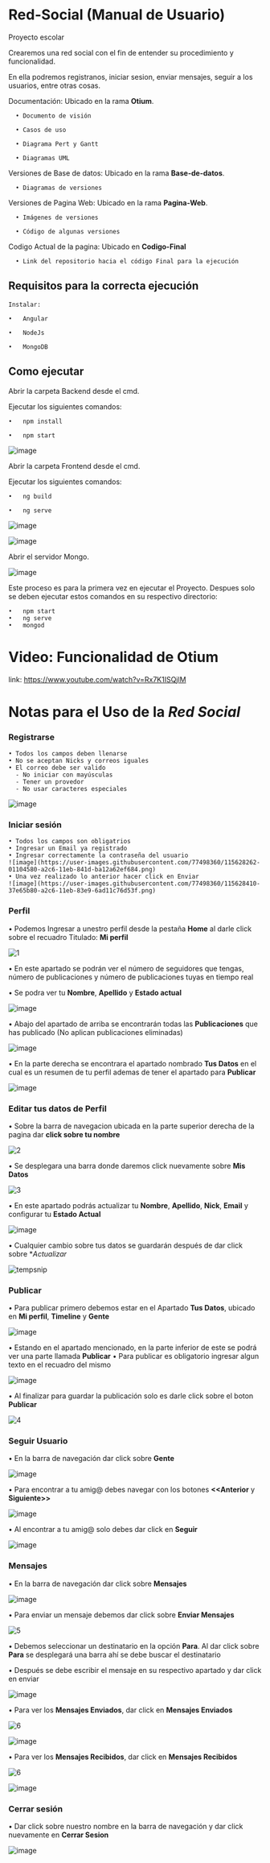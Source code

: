 # Red-Social (Manual de Usuario)
Proyecto escolar


Crearemos una red social con el fin de entender su procedimiento y funcionalidad.

En ella podremos registranos, iniciar sesion, enviar mensajes, seguir a los usuarios, entre otras cosas.

Documentación: Ubicado en la rama **Otium**.
```
  •	Documento de visión

  •	Casos de uso

  •	Diagrama Pert y Gantt

  •	Diagramas UML
```
Versiones de Base de datos: Ubicado en la rama **Base-de-datos**.
```
  •	Diagramas de versiones
```
Versiones de Pagina Web: Ubicado en la rama **Pagina-Web**.
```
  •	Imágenes de versiones

  •	Código de algunas versiones
```
Codigo Actual de la pagina: Ubicado en **Codigo-Final**
```
  •	Link del repositorio hacia el código Final para la ejecución 
```

## **Requisitos para la correcta ejecución**
```
Instalar:

•	Angular

•	NodeJs

•	MongoDB
```

## **Como ejecutar**

Abrir la carpeta Backend desde el cmd.

Ejecutar los siguientes comandos:
```
•	npm install

•	npm start
```

![image](https://user-images.githubusercontent.com/77498360/115334553-3bac9d80-a161-11eb-8fd8-71fb32b3b725.png)


Abrir la carpeta Frontend desde el cmd.

Ejecutar los siguientes comandos:
```
•	ng build

•	ng serve
```
![image](https://user-images.githubusercontent.com/77498360/115335154-3e5bc280-a162-11eb-83dd-c8ee72d7f6ce.png)

![image](https://user-images.githubusercontent.com/77498360/115335184-4e73a200-a162-11eb-882f-75dac94a8aec.png)



Abrir el servidor Mongo.

![image](https://user-images.githubusercontent.com/77498360/115335089-24ba7b00-a162-11eb-85a5-c6fd2ed46e9d.png)

Este proceso es para la primera vez en ejecutar el Proyecto.
Despues solo se deben ejecutar estos comandos en su respectivo directorio:
```
•	npm start
•	ng serve
•	mongod
```


# **Video: Funcionalidad de Otium**
link: https://www.youtube.com/watch?v=Rx7K1ISQjlM


# **Notas para el Uso de la _Red Social_**

### **Registrarse**
```
• Todos los campos deben llenarse
• No se aceptan Nicks y correos iguales
• El correo debe ser valido
  - No iniciar con mayúsculas
  - Tener un provedor
  - No usar caracteres especiales
```
![image](https://user-images.githubusercontent.com/77498360/115337328-65b48e80-a166-11eb-927a-d390aede7826.png)


### **Iniciar sesión**

```
• Todos los campos son obligatrios
• Ingresar un Email ya registrado
• Ingresar correctamente la contraseña del usuario
![image](https://user-images.githubusercontent.com/77498360/115628262-01104580-a2c6-11eb-841d-ba12a62ef684.png)
• Una vez realizado lo anterior hacer click en Enviar
![image](https://user-images.githubusercontent.com/77498360/115628410-37e65b80-a2c6-11eb-83e9-6ad11c76d53f.png)
```

### **Perfil**

• Podemos Ingresar a unestro perfil desde la pestaña **Home** al darle click sobre el recuadro Titulado: **Mi perfil**

![1](https://user-images.githubusercontent.com/77498360/115629107-4c772380-a2c7-11eb-8f6b-b7d6e211471d.png)

• En este apartado se podrán ver el número de seguidores que tengas, número de publicaciones y número de publicaciones tuyas en tiempo real

• Se podra ver tu **Nombre**, **Apellido** y **Estado actual**

![image](https://user-images.githubusercontent.com/77498360/115629243-9d871780-a2c7-11eb-9ebe-8709f7cf7bdc.png)

• Abajo del apartado de arriba se encontrarán todas las **Publicaciones** que has publicado (No aplican publicaciones eliminadas)

![image](https://user-images.githubusercontent.com/77498360/115629611-52b9cf80-a2c8-11eb-9e67-f79b1764693d.png)


• En la parte derecha se encontrara el apartado nombrado **Tus Datos** en el cual es un resumen de tu perfil ademas de tener el apartado para **Publicar**

![image](https://user-images.githubusercontent.com/77498360/115629977-e7bcc880-a2c8-11eb-8283-1dcc4bb09abb.png)

### **Editar tus datos de Perfil**

• Sobre la barra de navegacion ubicada en la parte superior derecha de la pagina dar **click sobre tu nombre**

![2](https://user-images.githubusercontent.com/77498360/115630475-ad9ff680-a2c9-11eb-93e3-cfad2f23c86b.png)

• Se desplegara una barra donde daremos click nuevamente sobre **Mis Datos**

![3](https://user-images.githubusercontent.com/77498360/115630715-1d15e600-a2ca-11eb-8d9f-e15c1d7f1ce0.png)

• En este apartado podrás actualizar tu **Nombre**, **Apellido**, **Nick**, **Email** y configurar tu **Estado Actual**

![image](https://user-images.githubusercontent.com/77498360/115630765-36b72d80-a2ca-11eb-98b2-ac40aabb261a.png)

• Cualquier cambio sobre tus datos se guardarán después de dar click sobre **Actualizar*

![tempsnip](https://user-images.githubusercontent.com/77498360/115631043-b34a0c00-a2ca-11eb-8820-23178f582388.png)

### **Publicar**

• Para publicar primero debemos estar en el Apartado **Tus Datos**, ubicado en **Mi perfil**, **Timeline** y **Gente**

![image](https://user-images.githubusercontent.com/77498360/115631280-218ece80-a2cb-11eb-9b44-63c1827bf064.png)

• Estando en el apartado mencionado, en la parte inferior de este se podrá ver una parte llamada **Publicar**
• Para publicar es obligatorio ingresar algun texto en el recuadro del mismo

![image](https://user-images.githubusercontent.com/77498360/115631551-aaa60580-a2cb-11eb-8390-a717a490378b.png)

• Al finalizar para guardar la publicación solo es darle click sobre el boton **Publicar**

![4](https://user-images.githubusercontent.com/77498360/115631865-46d00c80-a2cc-11eb-90ee-e3ef9a9ab762.png)

### **Seguir Usuario**

• En la barra de navegación dar click sobre **Gente**

![image](https://user-images.githubusercontent.com/77498360/115632127-b34b0b80-a2cc-11eb-810f-0ec319af5a31.png)

• Para encontrar a tu amig@ debes navegar con los botones **<<Anterior** y **Siguiente>>**

![image](https://user-images.githubusercontent.com/77498360/115632140-b9d98300-a2cc-11eb-990e-4e03e7fdc1b8.png)

• Al encontrar a tu amig@ solo debes dar click en **Seguir**

![image](https://user-images.githubusercontent.com/77498360/115632354-25bbeb80-a2cd-11eb-8cd8-f83a95db76ff.png)


### **Mensajes**

• En la barra de navegación dar click sobre **Mensajes**

![image](https://user-images.githubusercontent.com/77498360/115632476-6ca9e100-a2cd-11eb-8943-eb3d145f05d6.png)

• Para enviar un mensaje debemos dar click sobre **Enviar Mensajes**

![5](https://user-images.githubusercontent.com/77498360/115632532-8d723680-a2cd-11eb-8606-1e910ead9cbc.png)

• Debemos seleccionar un destinatario en la opción **Para**. Al dar click sobre **Para** se desplegará una barra ahí se debe buscar el destinatario

• Después se debe escribir el mensaje en su respectivo apartado y dar click en enviar

![image](https://user-images.githubusercontent.com/77498360/115634381-23f32780-a2cf-11eb-99e1-29a0712ff582.png)

• Para ver los **Mensajes Enviados**, dar click en **Mensajes Enviados** 

![6](https://user-images.githubusercontent.com/77498360/115634725-c6aba600-a2cf-11eb-9bea-8bd286d3bc08.png)


![image](https://user-images.githubusercontent.com/77498360/115634547-6f0d3a80-a2cf-11eb-8b4c-a5430480f5ab.png)

• Para ver los **Mensajes Recibidos**, dar click en **Mensajes Recibidos** 

![6](https://user-images.githubusercontent.com/77498360/115634803-f2c72700-a2cf-11eb-98f1-49b9fa01d639.png)

![image](https://user-images.githubusercontent.com/77498360/115634638-a1b73300-a2cf-11eb-8ed9-de09738293e8.png)

### **Cerrar sesión**

• Dar click sobre nuestro nombre en la barra de navegación y dar click nuevamente en **Cerrar Sesion**

![image](https://user-images.githubusercontent.com/77498360/115634925-30c44b00-a2d0-11eb-8d6b-d459f2cd3473.png)




